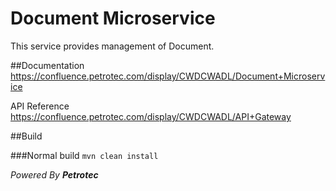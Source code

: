# Document Microservice
This service provides management of Document.

##Documentation
https://confluence.petrotec.com/display/CWDCWADL/Document+Microservice

API Reference
https://confluence.petrotec.com/display/CWDCWADL/API+Gateway

##Build

###Normal build
`mvn clean install`


_Powered By **Petrotec**_